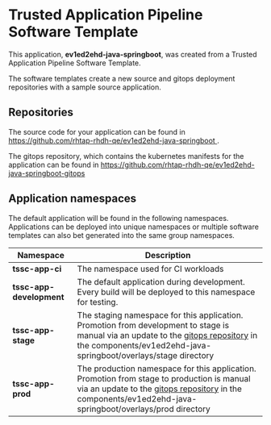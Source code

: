 # Trusted Application Pipeline Software Template

This application, **ev1ed2ehd-java-springboot**, was created from a Trusted Application Pipeline Software Template.

The software templates create a new source and gitops deployment repositories with a sample source application. 

## Repositories

The source code for your application can be found in [https://github.com/rhtap-rhdh-qe/ev1ed2ehd-java-springboot ](https://github.com/rhtap-rhdh-qe/ev1ed2ehd-java-springboot ).
 
The gitops repository, which contains the kubernetes manifests for the application can be found in 
[https://github.com/rhtap-rhdh-qe/ev1ed2ehd-java-springboot-gitops ](https://github.com/rhtap-rhdh-qe/ev1ed2ehd-java-springboot-gitops ) 

## Application namespaces 

The default application will be found in the following namespaces. Applications can be deployed into unique namespaces or multiple software templates can also bet generated into the same group namespaces.  

|  Namespace   |  Description   |  
| -------- | -------- |
| **tssc-app-ci** | The namespace used for CI workloads |
| **tssc-app-development** | The default application during development. Every build will be deployed to this namespace for testing. |
| **tssc-app-stage** | The staging namespace for this application. Promotion from development to stage is manual via an update to the [gitops repository](https://github.com/rhtap-rhdh-qe/ev1ed2ehd-java-springboot-gitops ) in the components/ev1ed2ehd-java-springboot/overlays/stage directory |
| **tssc-app-prod** | The production namespace for this application. Promotion from stage to production is manual via an update to the [gitops repository](https://github.com/rhtap-rhdh-qe/ev1ed2ehd-java-springboot-gitops ) in the components/ev1ed2ehd-java-springboot/overlays/prod directory |